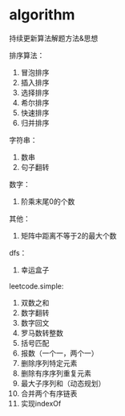 # algorithm
持续更新算法解题方法&amp;思想

排序算法：
  1. 冒泡排序 
  2. 插入排序
  3. 选择排序
  4. 希尔排序
  5. 快速排序
  6. 归并排序
 
字符串：
  1. 数串
  2. 句子翻转

数字：
  1. 阶乘末尾0的个数

其他：
  1. 矩阵中距离不等于2的最大个数

dfs：
  1. 幸运盒子

leetcode.simple:
  1. 双数之和
  2. 数字翻转
  3. 数字回文
  4. 罗马数转整数
  5. 括号匹配
  6. 报数（一个一，两个一）
  7. 删除序列特定元素
  8. 删除有序序列重复元素
  9. 最大子序列和（动态规划）
  10. 合并两个有序链表
  11. 实现indexOf